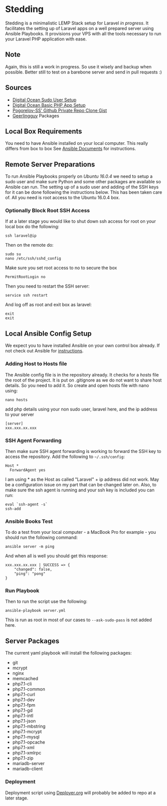# Stedding
Stedding is a minimalistic LEMP Stack setup for Laravel *in progress*. It facilitates the setting up of Laravel apps on a well prepared server using Ansible Playbooks. It provisions your VPS with all the tools necessary to run your Laravel PHP application with ease.

## Note
Again, this is still a work in progress. So use it wisely and backup when possible. Better still to test on a barebone server and send in pull requests :)

## Sources
* [Digital Ocean Sudo User Setup](https://www.digitalocean.com/community/tutorials/initial-server-setup-with-ubuntu-14-04)
* [Digital Ocean Basic PHP App Setup](https://www.digitalocean.com/community/tutorials/how-to-deploy-a-basic-php-application-using-ansible-on-ubuntu-14-04)
* [Pogorelov-SS' Github Private Repo Clone Gist](https://gist.github.com/pogorelov-ss/41893e17c7c4776d4d57)
* [Geerlingguy](https://github.com/geerlingguy) Packages

## Local Box Requirements
You need to have Ansible installed on your local computer. This really differs from box to box See [Ansible Documents](http://docs.ansible.com/ansible/intro_installation.html) for instructions. 

## Remote Server Preparations
To run Ansible Playbooks properly on *Ubuntu 16.0.4* we need to setup a sudo user and make sure Python and some other packages are available so Ansible can run. The setting up of a sudo user and adding of the SSH keys for it can be done following the instructions below. This has been taken care of. All you need is root access to the Ubuntu 16.0.4 box.

### Optionally Block Root SSH Access
If at a later stage you would like to shut down ssh access for root on your local box do the following:
````
ssh laravel@ip
````
Then on the remote do:
````
sudo su
nano /etc/ssh/sshd_config
````
Make sure you set root access to no to secure the box
````
PermitRootLogin no
````
Then you need to restart the SSH server:
````
service ssh restart
````
And log off as root and exit box as laravel:
````
exit
exit
````
## Local Ansible Config Setup

We expect you to have installed Ansible on your own control box already. If not check out Ansible for [instructions](http://docs.ansible.com/ansible/intro_installation.html). 
### Adding Host to Hosts file
The Ansible config file is in the repository already. It checks for a *hosts* file the root of the project. It is put on .gitignore as we do not want to share host details. So you need to add it.
So create and open hosts file with nano using:
````
nano hosts
````
add php details using your non sudo user, laravel here, and the ip address to your server
````
[server]
xxx.xxx.xx.xxx
````
### SSH Agent Forwarding
Then make sure SSH agent forwarding is working to forward the SSH key to access the repository. Add the following to `~/.ssh/config`:
````
Host *
  ForwardAgent yes
````
I am using * as the Host as called "Laravel" + ip address did not work. May be a configuration issue on my part that can be changed later on. Also, to make sure the ssh agent is running and your ssh key is included you can run:
````
eval `ssh-agent -s`
ssh-add
`````
### Ansible Books Test
To do a test from your local computer - a MacBook Pro for example - you should run the following command:
````
ansible server -m ping
````
And when all is well you should get this response:
````
xxx.xxx.xx.xxx | SUCCESS => {
    "changed": false, 
    "ping": "pong"
}
````

### Run Playbook
Then to run the script use the following:
````
ansible-playbook server.yml
````
This is run as root in most of our cases to `--ask-sudo-pass` is not added here.
## Server Packages
The current yaml playbook will install the following packages:

* git
* mcrypt
* nginx
* memcached
* php7.1-cli
* php7.1-common
* php7.1-curl
* php7.1-dev
* php7.1-fpm
* php7.1-gd
* php7.1-intl
* php7.1-json
* php7.1-mbstring
* php7.1-mcrypt
* php7.1-mysql
* php7.1-opcache
* php7.1-xml
* php7.1-xmlrpc
* php7.1-zip
* mariadb-server
* mariadb-client

### Deployment
Deployment script using [Deployer.org](https://deployer.org/) will probably be added to repo at a later stage.